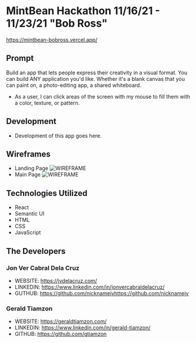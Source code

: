 # MintBean Hackathon 11/16/21 - 11/23/21 "Bob Ross"
https://mintbean-bobross.vercel.app/

## Prompt
Build an app that lets people express their creativity in a visual format. You can build ANY application you'd like. Whether it's a blank canvas that you can paint on, a photo-editing app, a shared whiteboard.
- As a user, I can click areas of the screen with my mouse to fill them with a color, texture, or pattern.

## Development
- Development of this app goes here.
## Wireframes
- Landing Page
![WIREFRAME](https://i.imgur.com/ydd1I05.png)
- Main Page
![WIREFRAME](https://i.imgur.com/CyeD5PF.png)
## Technologies Utilized
- React
- Semantic UI
- HTML
- CSS
- JavaScript
## The Developers

### Jon Ver Cabral Dela Cruz
- WEBSITE: https://jvdelacruz.com/
- LINKEDIN: https://www.linkedin.com/in/jonvercabraldelacruz/
- GUTHUB: https://github.com/nicknamejvhttps://github.com/nicknamejv

### Gerald Tiamzon 
- WEBSITE: https://geraldtiamzon.com/
- LINKEDIN: https://www.linkedin.com/in/gerald-tiamzon/
- GITHUB: https://github.com/gtiamzon
